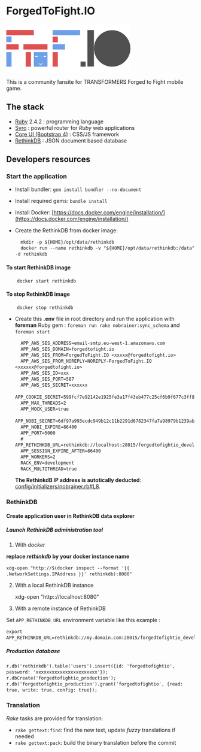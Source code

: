# ForgedToFight.IO

![Logo ForgedToFight.IO](assets/images/logo_forgedtofight.io_bg-white_332x128.png "ForgedToFight.IO")

This is a community fansite for TRANSFORMERS Forged to Fight mobile game.

## The stack

* [Ruby](https://www.ruby-lang.org/) 2.4.2 : programming language
* [Syro](http://soveran.github.io/syro/) : powerful router for *Ruby* web applications
* [Core UI (Bootstrap 4)](http://coreui.io) : CSS/JS framework
* [RethinkDB](https://www.rethinkdb.com/) : JSON document based database

## Developers resources

### Start the application

* Install bundler: `gem install bundler --no-document`
* Install required gems: `bundle install`
* Install Docker: [https://docs.docker.com/engine/installation/](https://docs.docker.com/engine/installation/)
* Create the RethinkDB from docker image:

        mkdir -p ${HOME}/opt/data/rethinkdb
        docker run --name rethinkdb -v "${HOME}/opt/data/rethinkdb:/data" -d rethinkdb

#### To start RethinkDB image

        docker start rethinkdb

#### To stop RethinkDB image

        docker stop rethinkdb

* Create this **.env** file in root directory and run the application with **foreman** Ruby gem : `foreman run rake nobrainer:sync_schema` and `foreman start`

        APP_AWS_SES_ADDRESS=email-smtp.eu-west-1.amazonaws.com
        APP_AWS_SES_DOMAIN=forgedtofight.io
        APP_AWS_SES_FROM=ForgedToFight.IO <xxxxx@forgedtofight.io>
        APP_AWS_SES_FROM_NOREPLY=NOREPLY-ForgedToFight.IO <xxxxxx@forgedtofight.io>
        APP_AWS_SES_ID=xxx
        APP_AWS_SES_PORT=587
        APP_AWS_SES_SECRET=xxxxxx
        APP_COOKIE_SECRET=599fcf7e92142e1925fe3a17f43eb477c25cf6b9f677c3ff8916c2d92ff1e00977fe97cf4643632b4b70e899a752dc5ec7bb0282ea8ea319a4b019a25c54dbd4
        APP_MAX_THREADS=2
        APP_MOCK_USER=true
        APP_NOBI_SECRET=6df97a993ecdc949b12c11b2291d6782347fa7a98979b1239ab3f9b65c98fee3a029e207a6b9aa578db14663717c3eb83f8e42c8e8b816e2da0b7b568fd46d16
        APP_NOBI_EXPIRE=86400
        APP_PORT=5000
        # APP_RETHINKDB_URL=rethinkdb://localhost:28015/forgedtofightio_development
        APP_SESSION_EXPIRE_AFTER=86400
        APP_WORKERS=2
        RACK_ENV=development
        RACK_MULTITHREAD=true

    **The RethinkdB IP address is autotically deducted**: [config/initializers/nobrainer.rb#L8](config/initializers/nobrainer.rb#L8).

### RethinkDB

#### Create application user in RethinkDB data explorer

##### Launch RethinkDB administration tool

1. With *docker*

__replace *rethinkdb* by your docker instance name__

    xdg-open "http://$(docker inspect --format '{{ .NetworkSettings.IPAddress }}' rethinkdb):8080"

2. With a local RethinkDB instance

    xdg-open "http:://localhost:8080"

3. With a remote instance of RethinkDB

Set `APP_RETHINKDB_URL` environment variable like this example : 

    export APP_RETHINKDB_URL=rethinkdb://my.domain.com:28015/forgedtofightio_development

##### Production database

    r.db('rethinkdb').table('users').insert({id: 'forgedtofightio', password: 'xxxxxxxxxxxxxxxxxxxxxxx'});
    r.dbCreate('forgedtofightio_production');
    r.db('forgedtofightio_production').grant('forgedtofightio', {read: true, write: true, config: true});

### Translation

*Rake* tasks are provided for translation:

* `rake gettext:find`: find the new text, update *fuzzy* translations if needed
* `rake gettext:pack`: build the binary translation before the commit
